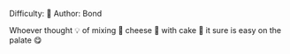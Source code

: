 Difficulty: 🧀
Author: Bond

Whoever thought 💡 of mixing 👀 cheese 🧀 with cake 🧁 it sure is easy on the palate 😋

